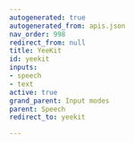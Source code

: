 ```yaml
---
autogenerated: true
autogenerated_from: apis.json
nav_order: 998
redirect_from: null
title: YeeKit
id: yeekit
inputs:
- speech
- text
active: true
grand_parent: Input modes
parent: Speech
redirect_to: yeekit

---
```


